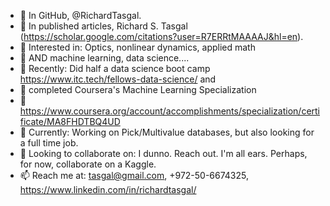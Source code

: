 - 👋 In GitHub, @RichardTasgal.
- 👋 In published articles, Richard S. Tasgal (https://scholar.google.com/citations?user=R7ERRtMAAAAJ&hl=en).
- 👀 Interested in: Optics, nonlinear dynamics, applied math
- 👀           AND  machine learning, data science....
- 👀 Recently: Did half a data science boot camp https://www.itc.tech/fellows-data-science/ and
- 👀           completed Coursera's Machine Learning Specialization 
- 👀           https://www.coursera.org/account/accomplishments/specialization/certificate/MA8FHDTBQ4UD 
- 🌱 Currently: Working on Pick/Multivalue databases, but also looking for a full time job.
- 💞️ Looking to collaborate on:  I dunno. Reach out. I'm all ears. Perhaps, for now, collaborate on a Kaggle.
- 📫 Reach me at:  tasgal@gmail.com, +972-50-6674325, https://www.linkedin.com/in/richardtasgal/

<!---
RichardTasgal/RichardTasgal is a ✨ special ✨ repository because its `README.md` (this file) appears on your GitHub profile.
You can click the Preview link to take a look at your changes.
--->
